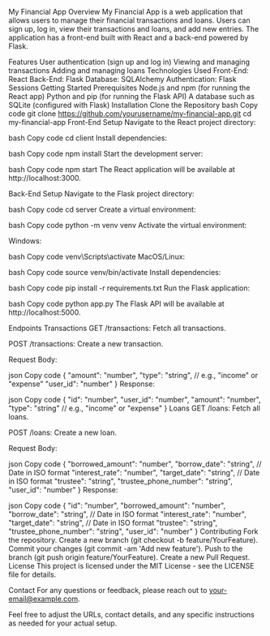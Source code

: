 My Financial App
Overview
My Financial App is a web application that allows users to manage their financial transactions and loans. Users can sign up, log in, view their transactions and loans, and add new entries. The application has a front-end built with React and a back-end powered by Flask.

Features
User authentication (sign up and log in)
Viewing and managing transactions
Adding and managing loans
Technologies Used
Front-End: React
Back-End: Flask
Database: SQLAlchemy
Authentication: Flask Sessions
Getting Started
Prerequisites
Node.js and npm (for running the React app)
Python and pip (for running the Flask API)
A database such as SQLite (configured with Flask)
Installation
Clone the Repository
bash
Copy code
git clone https://github.com/yourusername/my-financial-app.git
cd my-financial-app
Front-End Setup
Navigate to the React project directory:

bash
Copy code
cd client
Install dependencies:

bash
Copy code
npm install
Start the development server:

bash
Copy code
npm start
The React application will be available at http://localhost:3000.

Back-End Setup
Navigate to the Flask project directory:

bash
Copy code
cd server
Create a virtual environment:

bash
Copy code
python -m venv venv
Activate the virtual environment:

Windows:

bash
Copy code
venv\Scripts\activate
MacOS/Linux:

bash
Copy code
source venv/bin/activate
Install dependencies:

bash
Copy code
pip install -r requirements.txt
Run the Flask application:

bash
Copy code
python app.py
The Flask API will be available at http://localhost:5000.

Endpoints
Transactions
GET /transactions: Fetch all transactions.

POST /transactions: Create a new transaction.

Request Body:

json
Copy code
{
  "amount": "number",
  "type": "string",  // e.g., "income" or "expense"
  "user_id": "number"
}
Response:

json
Copy code
{
  "id": "number",
  "user_id": "number",
  "amount": "number",
  "type": "string"  // e.g., "income" or "expense"
}
Loans
GET /loans: Fetch all loans.

POST /loans: Create a new loan.

Request Body:

json
Copy code
{
  "borrowed_amount": "number",
  "borrow_date": "string",  // Date in ISO format
  "interest_rate": "number",
  "target_date": "string",  // Date in ISO format
  "trustee": "string",
  "trustee_phone_number": "string",
  "user_id": "number"
}
Response:

json
Copy code
{
  "id": "number",
  "borrowed_amount": "number",
  "borrow_date": "string",  // Date in ISO format
  "interest_rate": "number",
  "target_date": "string",  // Date in ISO format
  "trustee": "string",
  "trustee_phone_number": "string",
  "user_id": "number"
}
Contributing
Fork the repository.
Create a new branch (git checkout -b feature/YourFeature).
Commit your changes (git commit -am 'Add new feature').
Push to the branch (git push origin feature/YourFeature).
Create a new Pull Request.
License
This project is licensed under the MIT License - see the LICENSE file for details.

Contact
For any questions or feedback, please reach out to your-email@example.com.

Feel free to adjust the URLs, contact details, and any specific instructions as needed for your actual setup.






